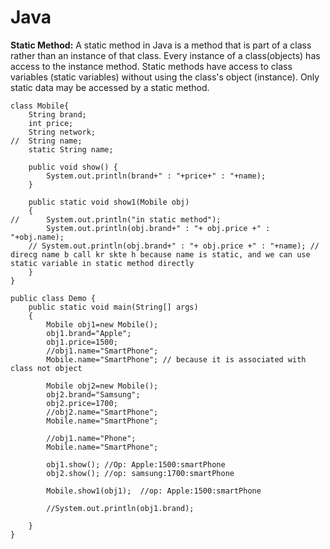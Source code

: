 # Java

**Static Method:** A static method in Java is a method that is part of a class rather than an instance of that class. Every instance of a class(objects) has access to the instance method.
Static methods have access to class variables (static variables) without using the class's object (instance). Only static data may be accessed by a static method.

```
class Mobile{
	String brand;
	int price;
	String network;
//	String name;
	static String name;
	
	public void show() {
		System.out.println(brand+" : "+price+" : "+name);
	}
	
	public static void show1(Mobile obj)
	{
//		System.out.println("in static method");
		System.out.println(obj.brand+" : "+ obj.price +" : "+obj.name);
    // System.out.println(obj.brand+" : "+ obj.price +" : "+name); // direcg name b call kr skte h because name is static, and we can use static variable in static method directly
	}
}

public class Demo {
	public static void main(String[] args) 
	{
		Mobile obj1=new Mobile();
		obj1.brand="Apple";
		obj1.price=1500;
		//obj1.name="SmartPhone";
		Mobile.name="SmartPhone"; // because it is associated with class not object
		
		Mobile obj2=new Mobile();
		obj2.brand="Samsung";
		obj2.price=1700;
		//obj2.name="SmartPhone";
		Mobile.name="SmartPhone";
		
		//obj1.name="Phone";
		Mobile.name="SmartPhone";
		
		obj1.show(); //Op: Apple:1500:smartPhone
		obj2.show(); //op: samsung:1700:smartPhone 
		
		Mobile.show1(obj1);  //op: Apple:1500:smartPhone
		
		//System.out.println(obj1.brand);
	
	}
}
```
